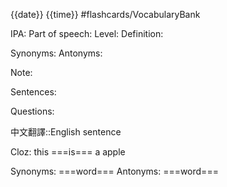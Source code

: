 {{date}} {{time}}
#flashcards/VocabularyBank

IPA:
Part of speech:
Level:
Definition:

Synonyms:
Antonyms:

Note:

Sentences:


Questions:

中文翻譯::English sentence

Cloz:
this ===is=== a apple

Synonyms: ===word===
Antonyms: ===word===

